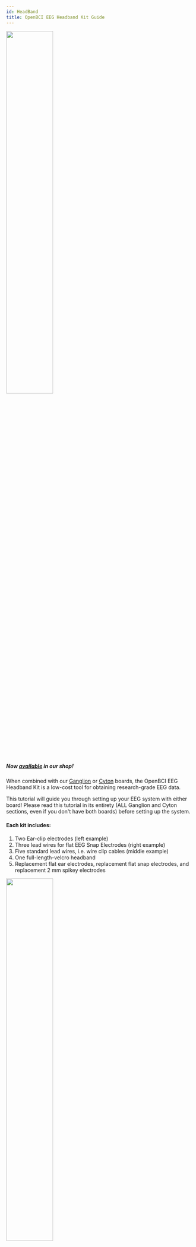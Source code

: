 ```yaml
---
id: HeadBand
title: OpenBCI EEG Headband Kit Guide
---
```


<img src="https://github.com/OpenBCI/Docs/blob/master/assets/headband-images/Headband_Front.JPG?raw=true" width="50%">

##### Now [available](https://shop.openbci.com/collections/frontpage/products/openbci-eeg-headband-kit?variant=8120393760782) in our shop!

When combined with our [Ganglion](https://shop.openbci.com/collections/frontpage/products/pre-order-ganglion-board?variant=13461804483) or [Cyton](https://shop.openbci.com/collections/frontpage/products/cyton-biosensing-board-8-channel?variant=38958638542) boards, the OpenBCI EEG Headband Kit is a low-cost tool for obtaining research-grade EEG data.

This tutorial will guide you through setting up your EEG system with either board! Please read this tutorial in its entirety (ALL Ganglion and Cyton sections, even if you don't have both boards) before setting up the system.

#### Each kit includes:
1. Two Ear-clip electrodes (left example)
2. Three lead wires for flat EEG Snap Electrodes (right example)
3. Five standard lead wires, i.e. wire clip cables (middle example)
4. One full-length-velcro headband
5. Replacement flat ear electrodes, replacement flat snap electrodes, and replacement 2 mm spikey electrodes


<img src="https://github.com/OpenBCI/Docs/blob/master/assets/headband-images/Headband_Electrodes.png?raw=true" width="50%">

All electrode wires end in a female header termination compatible with OpenBCI biosensing boards.

#### 10-20 Internationally Accepted EEG Node Placement
<img src="https://github.com/OpenBCI/Docs/blob/master/assets/headband-images/10-20%20Placement.jpg?raw=true" width="50%">

The headband allows three frontal cortex measurements (F7, AF7, Fp1, Fpz, Fp2, AF8, F8) via the 3 lead wires with flat EEG electrodes. The five leads with spikey electrodes will allow measurement at the FT7/FT8, T7/T8, TP7/TP8, P7/P8, PO7/PO8, O1/O2, and Oz nodes, depending where you insert the spikey electrodes. In total, this kit comes with EIGHT electrode leads.

To attach the spikey electrodes to the standard lead wires:
1. Place spikey electrode spikes down on a table or hard surface.
2. Insert electrode into desired headband location.
3. Insert exposed metal into the groove of the electrode.
4. Gently press down on the plastic part of the electrode wire to __snap__ the electrode into place.

To remove spikey electrodes from the lead wires:
1. Using your thumb, press on the electrode while slightly bending the electrode holder.
2. If that doesn't work, try using precision pliers. Carefully clamp the plastic end of the lead wire. _Using excessive force may break the plastic around the end of the lead wire._
3. Carefully bend the electrode holder with pliers while pressing the electrode and it should pop out.

## Headband-Ganglion Tutorial

<img src="https://github.com/OpenBCI/Docs/blob/master/assets/headband-images/Headband_Ganglion_Front.JPG?raw=true" width="50%">

The Ganglion board supports four channels of EEG/EMG/EEG input and can stream data over [bluetooth](http://docs.openbci.com/Hardware/08-Ganglion_Data_Format) or [wifi](http://docs.openbci.com/Tutorials/03-Wifi_Getting_Started_Guide). In this tutorial we will show you how to obtain two frontal lobe measurements and two temporal lobe measurements using the four channels of the Ganglion and stream the data over bluetooth!

<img src="https://github.com/OpenBCI/Docs/blob/master/assets/headband-images/Ganglion.JPG?raw=true" width="50%">

#### Battery

All OpenBCI boards ship with a free 2-pin standard JST compatible 4-AA battery holder. For the best user experience, we recommend purchasing the LiPo battery and charger linked below.

1. [Lithium ion battery](https://www.adafruit.com/product/1578) and
2. [USB charger](https://www.adafruit.com/product/1304)

We recommend this battery for its long battery life, compact size, and compatibility with all OpenBCI boards.

#### Hardware

Your Ganglion may have shipped with orange protective cellophane over switches sw1 - sw4. Once you've peeled the protective layer off, and flipped the switches to **down** position, they should look like the image below. Because we are using the Ganglion to obtain EEG, this step is IMPORTANT.

<img src="https://github.com/OpenBCI/Docs/blob/master/assets/headband-images/Ganglion_Switch.JPG?raw=true" width="50%">

See the [Ganglion Hardware page](http://docs.openbci.com/Hardware/07-Ganglion#openbci-ganglion-openbci-ganglion-board-inverting-input-select-switches) for a detailed explanation of why we flip the four channel switches to **down**.

<img src="https://github.com/OpenBCI/Docs/blob/master/assets/headband-images/Ganglion_Headband_Pins.JPG?raw=true" width="50%">

**Steps**
1. Connect one earclip electrode to the top D_G (driven ground) pin, as shown above.
2. Connect the second earclip electrode to the top REF pin, as shown above.
3. Connect the female terminations of the two flat snap electrodes and two spikey electrodes to top pins 1-4, shown above. (The order of pin connections is up to user preference.)
4. Place the velcro headband between the clip end of a colored cable and a spikey electrode, making sure to align with the hole in the headband, then snap the spikey electrode into the clip
5. Place the velcro headband between the flap snap electrode and the snap end of a colored cable, making sure to align with the hole in the headband, then snap the electrode into place.

**Assembling the Headband**

The placement of nodes on the headband is best represented in the following image:
<img src="https://github.com/OpenBCI/Docs/blob/master/assets/headband-images/EEG%20Nodes_Updated_Ganglion.png?raw=true" width="50%">

In this diagram, the red circles represent areas where flat electrodes can be placed, and the blue circles represent areas where spiky electrodes can be placed. This placement is ultimately up to you, and the areas that you wish to record. However, a general suggestion for standard electrode placement is outlined in yellow.

To attach the electrodes to the headband:
1. Place the wire head on the rough side of the velcro
2. Place the electrode on the soft side of the velcro
3. Snap the two pieces together, with the velcro in between, to secure them.

The spikey electrodes are particularly difficult to insert. To attach them to the headband:
1. Loop the metal wire part of the connector around the neck of the electrode
2. Press down the plastic part to snap it into place around the neck of the electrode

<img src="https://github.com/OpenBCI/Docs/blob/master/assets/headband-images/Spikey%20Electrode%202.jpeg?raw=true" width="30%">
<img src="https://github.com/OpenBCI/Docs/blob/master/assets/headband-images/Spikey%20Electrode%201.jpeg?raw=true" width="30%">

Note that removal of electrodes takes place in the reverse order of these steps.

#### OpenBCI Software

Now that you've finished with the hardware set-up, the next step is to set up the GUI! Follow the GUI [tutorial](http://docs.openbci.com/Tutorials/02-Ganglion_Getting%20Started_Guide#ganglion-getting-started-guide-downloadinstallrun-the-openbci-gui) to prepare your computer to communicate with your Ganglion.

Once you've downloaded the GUI zip file per tutorial instructions, fire up the GUI [as shown in this YouTube video!](http://www.youtube.com/watch?v=NAM6eOA4a8Y)

<img src="https://github.com/OpenBCI/Docs/blob/master/assets/images/headband_gui_ganglion.jpeg?raw=true" width="50%">

Notice the sharp peak-trough-peak wave behavior in the upper left time series window of the GUI. The first peak corresponds with the initiation of an eye blink, the trough immediately after shows a dip in alpha brain waves that syncs to the eye's closing for a fraction of a second! The peak immediately **after** the trough corresponds to the brain signals to the eyelid to reopen, thus concluding the blink cycle.

The band power window in the lower right of the GUI shows the relative strengths of the user's alpha, beta, gamma, delta, and theta brain waves. The GUI and Ganglion work together to separate and categorize brain waves based on characteristics like frequency and amplitude.

In the screenshot below, you'll see this analysis utilized in another built-in function, the Focus Widget! When the alpha waves are (relatively) high and beta waves are low, the GUI translates this to a focused state.

<img src="https://github.com/OpenBCI/Docs/blob/master/assets/headband-images/GUI_Ganglion.png?raw=true" width="70%">

The Ganglion Signal window in the lower left of the GUI is one of the many other useful displays. For most bioelectrical measurements, you want the skin-electrode contact surface impedance to be low. Two of the four channels show lower impedance (these happen to be the flat snap electrodes that are touching the skin over the frontal cortex). This connection must be good, hence the green light to the left of the impedance value. If the impedance light in the GUI is red, you can improve the connection by making sure the electrodes are secured against the skin and making good contact. You may find it helpful to add a little [electrode paste](https://shop.openbci.com/collections/frontpage/products/ten20-conductive-paste-2oz-jars?variant=31373533198) to boost conductivity of the Ag-AgCl coating on the electrodes.


## Headband-Cyton Tutorial

<img src="https://github.com/OpenBCI/Docs/blob/master/assets/headband-images/Headband_Cyton_Front.JPG?raw=true" width="50%">

The Cyton board supports eight channels of EEG/EMG/EEG input and can stream data over [bluetooth](http://docs.openbci.com/Hardware/03-Cyton_Data_Format) or [wifi](http://docs.openbci.com/Tutorials/03-Wifi_Getting_Started_Guide). In this tutorial we will show you how to obtain three frontal lobe measurements and five temporal lobe measurements and stream the data over bluetooth!

#### Battery

All OpenBCI boards ship with a free 2-pin standard JST compatible 4-AA battery holder. For the best user experience, we recommend purchasing the LiPo battery and charger linked below.

1. [Lithium ion battery](https://www.adafruit.com/product/1578) and
2. [USB charger](https://www.adafruit.com/product/1304)

#### Hardware

<img src="https://github.com/OpenBCI/Docs/blob/master/assets/headband-images/Cyton_Headband_Pins.JPG?raw=true" width="50%">

As shown above:

1. Connect one earclip electrode to the bottom BIAS pin
2. Connect the second earclip electrode to the bottom SRB pin
3. Connect the female terminations of the three flat snap electrodes to bottom pins 1-3 (labeled N1P, N2P, and N3P). (The order of pin connections is up to user preference.)
4. Connect the female terminations of up to five spikey electrodes to bottom pins 4-8 (labeled N4P through N8P). (The order of pin connections is up to user preference.)
5. Place the velcro headband between the clip end of a colored cable and a spikey electrode, making sure to align with the hole in the headband, then snap the spikey electrode into the clip
6. Place the velcro headband between the flap snap electrode and the snap end of a colored cable, making sure to align with the hole in the headband, then snap the electrode into place.

**Assembling the Headband**

The placement of nodes on the headband is best represented in the following image:
<img src="https://github.com/OpenBCI/Docs/blob/master/assets/headband-images/EEG%20Nodes_Updated_Cyton.png?raw=true" width="50%">

In this diagram, the red circles represent areas where flat electrodes can be placed, and the blue circles represent areas where spiky electrodes can be placed. This placement is ultimately up to you, and the areas that you wish to record. However, a general suggestion for standard electrode placement is outlined in yellow.

To attach the electrodes to the headband:
1. Place the wire head on the rough side of the velcro
2. Place the electrode on the soft side of the velcro
3. Snap the two pieces together, with the velcro in between, to secure them.

The spikey electrodes are particularly difficult to insert. To attach them to the headband:
1. Loop the metal wire part of the connector around the neck of the electrode
2. Press down the plastic part to snap it into place around the neck of the electrode

<img src="https://github.com/OpenBCI/Docs/blob/master/assets/headband-images/Spikey%20Electrode%202.jpeg?raw=true" width="30%">
<img src="https://github.com/OpenBCI/Docs/blob/master/assets/headband-images/Spikey%20Electrode%201.jpeg?raw=true" width="30%">

Note that removal of electrodes takes place in the reverse order of these steps.

#### OpenBCI Software

Now that you've finished with the hardware set-up, the next step is to set up the GUI! Follow the GUI [tutorial](https://docs.openbci.com/OpenBCI%20Software/01-OpenBCI_GUI) to prepare your computer to communicate with your Cyton.

Once you've installed the GUI by following the tutorial, fire it up [as shown in this YouTube video!](http://www.youtube.com/watch?v=XktF8OhHH4A)

<img src="https://github.com/OpenBCI/Docs/blob/master/assets/images/headband_gui_cyton.jpeg?raw=true" width="50%">

Play around with the vertical scale, filter, frequency range to see the effect on the raw data. The following screenshot shows an example of what your live-streamed brain data might look like.

<img src="https://github.com/OpenBCI/Docs/blob/master/assets/headband-images/GUI_Cyton_B.png?raw=true" width="70%">

For more details on the various GUI functions, scroll up to the OpenBCI Software section of the Headband-Ganglion Tutorial above and also check out the cool features section of the GUI [page](http://docs.openbci.com/OpenBCI%20Software/01-OpenBCI_GUI#the-openbci-gui-cool-gui-features).

For cool project ideas, head over to this [**Instructables**](https://www.instructables.com/id/Send-Focus-Data-From-OpenBCI-GUI-to-Arduino/) Page!

**Use Cases for OpenBCI GUI**

* OpenBCI device owners want to visualize their brainwaves!
* Many of the researchers, hackers and students alike who purchase OpenBCI devices want to use them to acquire data as soon as their device arrives.
* Users use macOS, Windows and Linux to acquire data
* Users want to filter incoming data in real time
* Users want to make their own experiments to test their awesome theories or duplicate state of the art research at home!
* Users struggle to get prerequisites properly installed to get data on their own from OpenBCI Cyton and Ganglion.
* Users want to stream data into their own custom applications such as MATLAB.

**What You Can Do with OpenBCI GUI and Software Stack**

* Visualize data from every OpenBCI device: Ganglion, Cyton, Cyton with Daisy, and the WiFi Shield
* Playback files using GUI
* Run as a native application on macOS, Windows, and Linux.
* Apply filters and other data processing tools to quickly clean raw data in real time
* Use the GUI as a networking system to move data out of GUI into other apps over UDP, OSC, [LSL](https://github.com/OpenBCI/OpenBCI_LSL), and Serial.
* Send data to [MATLAB](https://docs.openbci.com/3rd%20Party%20Software/01-Matlab), Neuropype (using LSL), and other [third-party softwares.](https://docs.openbci.com/3rd%20Party%20Software/00-3rdPartySoftware)
* Analyze data with Python. Links [HERE](https://github.com/OpenBCI/OpenBCI_Python) and [HERE.](https://github.com/OpenBCI/pyOpenBCI)
* [Create a widget framework](https://docs.openbci.com/Tutorials/16-Custom_Widgets) that allows users to create their own experiments.
* Output data into a saved file for later offline processing.
* [Customize the layout](https://docs.openbci.com/OpenBCI%20Software/01-OpenBCI_GUI#the-openbci-gui-customize-your-layout), change the gain, toggle on/off, check impedance of individual channels of the CytonDaisy board (or any connected OpenBCI board) directly in the GUI!
* Access built-in widgets such as Focus Widget, Band Power, Accelerometer, EEG Head Plot, and MUCH more

As always, don't hesitate to email us at support@openbci.com for assistance!
